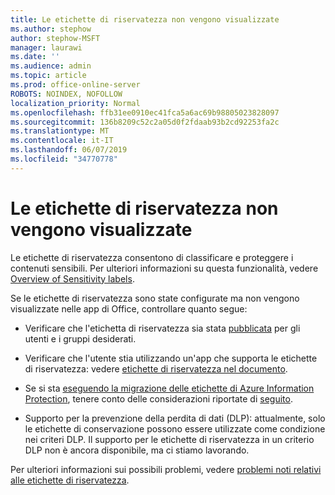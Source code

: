 ```yaml
---
title: Le etichette di riservatezza non vengono visualizzate
ms.author: stephow
author: stephow-MSFT
manager: laurawi
ms.date: ''
ms.audience: admin
ms.topic: article
ms.prod: office-online-server
ROBOTS: NOINDEX, NOFOLLOW
localization_priority: Normal
ms.openlocfilehash: ffb31ee0910ec41fca5a6ac69b98805023828097
ms.sourcegitcommit: 136b8209c52c2a05d0f2fdaab93b2cd92253fa2c
ms.translationtype: MT
ms.contentlocale: it-IT
ms.lasthandoff: 06/07/2019
ms.locfileid: "34770778"
---
```

# <a name="sensitivity-labels-not-appearing"></a>Le etichette di riservatezza non vengono visualizzate

Le etichette di riservatezza consentono di classificare e proteggere i contenuti sensibili. Per ulteriori informazioni su questa funzionalità, vedere [Overview of Sensitivity labels](https://docs.microsoft.com/office365/securitycompliance/sensitivity-labels).

Se le etichette di riservatezza sono state configurate ma non vengono visualizzate nelle app di Office, controllare quanto segue:

- Verificare che l'etichetta di riservatezza sia stata [pubblicata](https://docs.microsoft.com/Office365/SecurityCompliance/sensitivity-labels#what-label-policies-can-do) per gli utenti e i gruppi desiderati.

- Verificare che l'utente stia utilizzando un'app che supporta le etichette di riservatezza: vedere [etichette di riservatezza nel documento](https://support.office.com/article/apply-sensitivity-labels-to-your-documents-and-email-within-office-2f96e7cd-d5a4-403b-8bd7-4cc636bae0f9?ad=US&ui=en-US&rs=en-US#bkmk_whereavailable).
 
 
- Se si sta [eseguendo la migrazione delle etichette di Azure Information Protection](https://docs.microsoft.com/azure/information-protection/configure-policy-migrate-labels), tenere conto delle considerazioni riportate di [seguito](https://docs.microsoft.com/azure/information-protection/configure-policy-migrate-labels#considerations-for-unified-labels).

- Supporto per la prevenzione della perdita di dati (DLP): attualmente, solo le etichette di conservazione possono essere utilizzate come condizione nei criteri DLP.  Il supporto per le etichette di riservatezza in un criterio DLP non è ancora disponibile, ma ci stiamo lavorando.

Per ulteriori informazioni sui possibili problemi, vedere [problemi noti relativi alle etichette di riservatezza](https://support.office.com/article/known-issues-with-sensitivity-labels-in-office-b169d687-2bbd-4e21-a440-7da1b2743edc?ui=en-US&rs=en-US&ad=US).